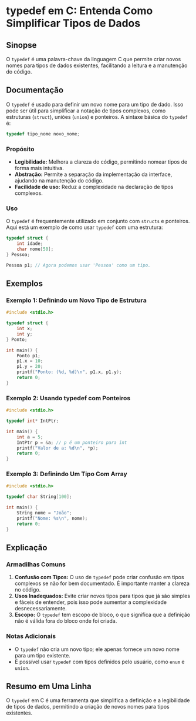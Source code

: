 <!--
Meta Description: # typedef em C: Entenda Como Simplificar Tipos de Dados ## Sinopse O `typedef` é uma palavra-chave da linguagem C que permite criar novos nomes para t...
Meta Keywords: typedef, tipos, int, para, nome
-->

# typedef em C: Entenda Como Simplificar Tipos de Dados

## Sinopse
O `typedef` é uma palavra-chave da linguagem C que permite criar novos nomes para tipos de dados existentes, facilitando a leitura e a manutenção do código.

## Documentação
O `typedef` é usado para definir um novo nome para um tipo de dado. Isso pode ser útil para simplificar a notação de tipos complexos, como estruturas (`struct`), uniões (`union`) e ponteiros. A sintaxe básica do `typedef` é:

```c
typedef tipo_nome novo_nome;
```

### Propósito
- **Legibilidade:** Melhora a clareza do código, permitindo nomear tipos de forma mais intuitiva.
- **Abstração:** Permite a separação da implementação da interface, ajudando na manutenção do código.
- **Facilidade de uso:** Reduz a complexidade na declaração de tipos complexos.

### Uso
O `typedef` é frequentemente utilizado em conjunto com `structs` e ponteiros. Aqui está um exemplo de como usar `typedef` com uma estrutura:

```c
typedef struct {
    int idade;
    char nome[50];
} Pessoa;

Pessoa p1; // Agora podemos usar 'Pessoa' como um tipo.
```

## Exemplos
### Exemplo 1: Definindo um Novo Tipo de Estrutura

```c
#include <stdio.h>

typedef struct {
    int x;
    int y;
} Ponto;

int main() {
    Ponto p1;
    p1.x = 10;
    p1.y = 20;
    printf("Ponto: (%d, %d)\n", p1.x, p1.y);
    return 0;
}
```

### Exemplo 2: Usando typedef com Ponteiros

```c
#include <stdio.h>

typedef int* IntPtr;

int main() {
    int a = 5;
    IntPtr p = &a; // p é um ponteiro para int
    printf("Valor de a: %d\n", *p);
    return 0;
}
```

### Exemplo 3: Definindo Um Tipo Com Array

```c
#include <stdio.h>

typedef char String[100];

int main() {
    String nome = "João";
    printf("Nome: %s\n", nome);
    return 0;
}
```

## Explicação
### Armadilhas Comuns
1. **Confusão com Tipos:** O uso de `typedef` pode criar confusão em tipos complexos se não for bem documentado. É importante manter a clareza no código.
2. **Usos Inadequados:** Evite criar novos tipos para tipos que já são simples e fáceis de entender, pois isso pode aumentar a complexidade desnecessariamente.
3. **Escopo:** O `typedef` tem escopo de bloco, o que significa que a definição não é válida fora do bloco onde foi criada.

### Notas Adicionais
- O `typedef` não cria um novo tipo; ele apenas fornece um novo nome para um tipo existente.
- É possível usar `typedef` com tipos definidos pelo usuário, como `enum` e `union`.

## Resumo em Uma Linha
O `typedef` em C é uma ferramenta que simplifica a definição e a legibilidade de tipos de dados, permitindo a criação de novos nomes para tipos existentes.